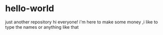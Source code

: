 # hello-world
just another repository
hi everyone! i'm here to make some money ,i like to type the names or anything like that
